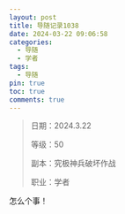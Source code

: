 ```yaml
---
layout: post
title: 导随记录1038
date: 2024-03-22 09:06:58
categories:
  - 导随
  - 学者
tags:
  - 导随
pin: true
toc: true
comments: true
---
```

> 日期：2024.3.22
>
> 等级：50
>
> 副本：究极神兵破坏作战
>
> 职业：学者

怎么个事！
